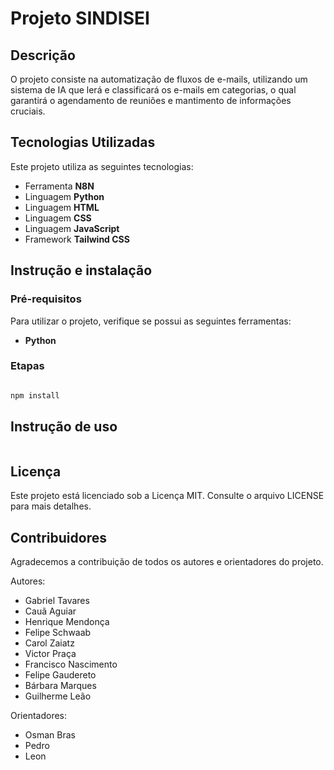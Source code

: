 <div align="center">
<img src="https://github.com/user-attachments/assets/b4c478e3-0e01-4648-b677-b5723c0e34c8" width="0px" />
</div>


# Projeto SINDISEI


## Descrição 
O projeto consiste na automatização de fluxos de e-mails, utilizando um sistema de IA que lerá e classificará os e-mails em categorias, o qual garantirá o agendamento de reuniões e mantimento de informações cruciais. 


## Tecnologias Utilizadas

Este projeto utiliza as seguintes tecnologias:

- Ferramenta **N8N**
- Linguagem **Python**
- Linguagem **HTML**
- Linguagem **CSS**
- Linguagem **JavaScript**
- Framework **Tailwind CSS**


## Instrução e instalação 

### Pré-requisitos 

Para utilizar o projeto, verifique se possui as seguintes ferramentas:

- **Python**

### Etapas 


```bash 

npm install 

``` 


## Instrução de uso 


```bash 

``` 


## Licença 

Este projeto está licenciado sob a Licença MIT. Consulte o arquivo LICENSE para mais detalhes.

 
## Contribuidores 

Agradecemos a contribuição de todos os autores e orientadores do projeto.

Autores:
- Gabriel Tavares
- Cauã Aguiar
- Henrique Mendonça
- Felipe Schwaab
- Carol Zaiatz
- Victor Praça
- Francisco Nascimento
- Felipe Gaudereto
- Bárbara Marques
- Guilherme Leão

Orientadores:
- Osman Bras
- Pedro
- Leon


 

